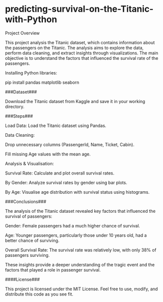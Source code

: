 # predicting-survival-on-the-Titanic-with-Python
Project Overview




This project analysis the Titanic dataset, which contains information about the passengers on the Titanic. The analysis aims to explore the data, perform data cleaning, and extract insights through visualizations. The main objective is to understand the factors that influenced the survival rate of the passengers.


Installing Python libraries:


pip install pandas matplotlib seaborn



###Dataset###


Download the Titanic dataset from Kaggle and save it in your working directory.


###Steps###



Load Data: Load the Titanic dataset using Pandas.



Data Cleaning:

Drop unnecessary columns (PassengerId, Name, Ticket, Cabin).


Fill missing Age values with the mean age.

Analysis & Visualisation:

Survival Rate: Calculate and plot overall survival rates.


By Gender: Analyze survival rates by gender using bar plots.


By Age: Visualise age distribution with survival status using histograms.




###Conclusions###



The analysis of the Titanic dataset revealed key factors that influenced the survival of passengers:

Gender: Female passengers had a much higher chance of survival.


Age: Younger passengers, particularly those under 10 years old, had a better chance of surviving.


Overall Survival Rate: The survival rate was relatively low, with only 38% of passengers surviving.


These insights provide a deeper understanding of the tragic event and the factors that played a role in passenger survival.



####License###




This project is licensed under the MIT License. Feel free to use, modify, and distribute this code as you see fit.
